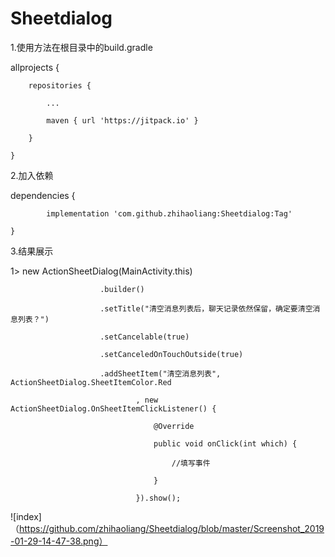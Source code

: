 # Sheetdialog

1.使用方法在根目录中的build.gradle 
	
  allprojects {
  
		repositories {
    
			...
      
			maven { url 'https://jitpack.io' }
      
		}
    
	}
  
  2.加入依赖
  
  dependencies {
  
	        implementation 'com.github.zhihaoliang:Sheetdialog:Tag'
          
	}
  
  3.结果展示
  
   1> new ActionSheetDialog(MainActivity.this)
   
                        .builder()
                        
                        .setTitle("清空消息列表后，聊天记录依然保留，确定要清空消息列表？")
                        
                        .setCancelable(true)
                        
                        .setCanceledOnTouchOutside(true)
                        
                        .addSheetItem("清空消息列表", ActionSheetDialog.SheetItemColor.Red
                        
                                , new ActionSheetDialog.OnSheetItemClickListener() {
                                
                                    @Override
                                    
                                    public void onClick(int which) {
                                    
                                        //填写事件
                                        
                                    }
                                    
                                }).show();

 ![index]（https://github.com/zhihaoliang/Sheetdialog/blob/master/Screenshot_2019-01-29-14-47-38.png）


        
                                

